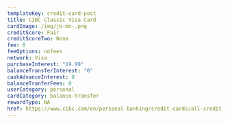 ```yaml
---
templateKey: credit-card-post
title: CIBC Classic Visa Card
cardImage: /img/jb-mn-.png
creditScore: Fair
creditScoreTwo: None
fee: 0
feeOptions: nofees
network: Visa
purchaseInterest: "19.99"
balanceTransferInterest: "0"
cashAdvanceInterest: 0
balanceTranferFees: 0
userCategory: personal
cardCategory: balance-transfer
rewardType: NA
href: https://www.cibc.com/en/personal-banking/credit-cards/all-credit-cards/classic-visa-card.html
---
```

